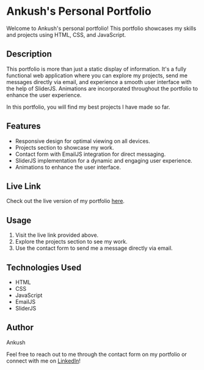 # Ankush's Personal Portfolio

Welcome to Ankush's personal portfolio! This portfolio showcases my skills and projects using HTML, CSS, and JavaScript.

## Description

This portfolio is more than just a static display of information. It's a fully functional web application where you can explore my projects, send me messages directly via email, and experience a smooth user interface with the help of SliderJS. Animations are incorporated throughout the portfolio to enhance the user experience.

In this portfolio, you will find my best projects I have made so far.

## Features

- Responsive design for optimal viewing on all devices.
- Projects section to showcase my work.
- Contact form with EmailJS integration for direct messaging.
- SliderJS implementation for a dynamic and engaging user experience.
- Animations to enhance the user interface.

## Live Link

Check out the live version of my portfolio [here](https://ankushh19.github.io/portfolio/).

## Usage

1. Visit the live link provided above.
2. Explore the projects section to see my work.
3. Use the contact form to send me a message directly via email.

## Technologies Used

- HTML
- CSS
- JavaScript
- EmailJS
- SliderJS

## Author

Ankush

Feel free to reach out to me through the contact form on my portfolio or connect with me on [LinkedIn](https://www.linkedin.com/in/ankush-kumar-26a83a272/)!

